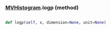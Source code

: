 ### [MVHistogram](MVHistogram.md).logp (method)


```py

def logp(self, x, dimension=None, unit=None)

```



        

